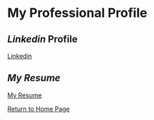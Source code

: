 # My Professional Profile 

## *Linkedin* Profile 
[Linkedin](www.linkedin.com/in/nathanial-duchinsky-4b6770221)

## *My Resume* 
[My Resume](https://mailmissouri-my.sharepoint.com/:w:/g/personal/nldyby_umsystem_edu/EX0oqa81vpxHs_aQPlVji2EBKlMvinQ1uwzPmQ9K9SrO1w?e=36dS1K)



[Return to Home Page](./README.md)
